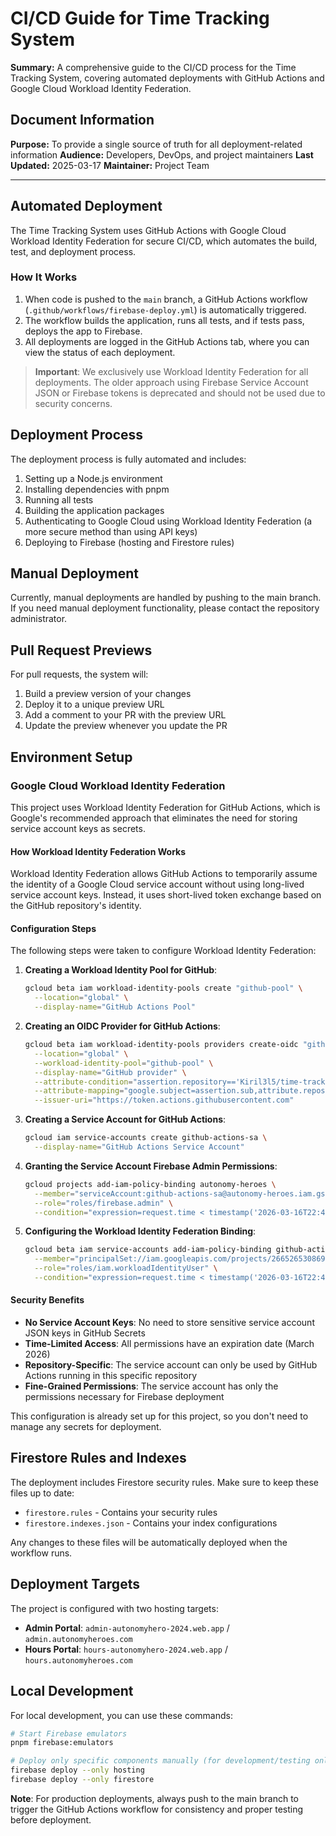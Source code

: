 # CI/CD Guide for Time Tracking System

**Summary:** A comprehensive guide to the CI/CD process for the Time Tracking System, covering automated deployments with GitHub Actions and Google Cloud Workload Identity Federation.

## Document Information

**Purpose:** To provide a single source of truth for all deployment-related information
**Audience:** Developers, DevOps, and project maintainers
**Last Updated:** 2025-03-17
**Maintainer:** Project Team

---

## Automated Deployment

The Time Tracking System uses GitHub Actions with Google Cloud Workload Identity Federation for secure CI/CD, which automates the build, test, and deployment process.

### How It Works

1. When code is pushed to the `main` branch, a GitHub Actions workflow (`.github/workflows/firebase-deploy.yml`) is automatically triggered.
2. The workflow builds the application, runs all tests, and if tests pass, deploys the app to Firebase.
3. All deployments are logged in the GitHub Actions tab, where you can view the status of each deployment.

> **Important**: We exclusively use Workload Identity Federation for all deployments. The older approach using Firebase Service Account JSON or Firebase tokens is deprecated and should not be used due to security concerns.

## Deployment Process

The deployment process is fully automated and includes:

1. Setting up a Node.js environment
2. Installing dependencies with pnpm
3. Running all tests
4. Building the application packages
5. Authenticating to Google Cloud using Workload Identity Federation (a more secure method than using API keys)
6. Deploying to Firebase (hosting and Firestore rules)

## Manual Deployment

Currently, manual deployments are handled by pushing to the main branch. If you need manual deployment functionality, please contact the repository administrator.

## Pull Request Previews

For pull requests, the system will:
1. Build a preview version of your changes
2. Deploy it to a unique preview URL
3. Add a comment to your PR with the preview URL
4. Update the preview whenever you update the PR

## Environment Setup

### Google Cloud Workload Identity Federation

This project uses Workload Identity Federation for GitHub Actions, which is Google's recommended approach that eliminates the need for storing service account keys as secrets.

#### How Workload Identity Federation Works

Workload Identity Federation allows GitHub Actions to temporarily assume the identity of a Google Cloud service account without using long-lived service account keys. Instead, it uses short-lived token exchange based on the GitHub repository's identity.

#### Configuration Steps

The following steps were taken to configure Workload Identity Federation:

1. **Creating a Workload Identity Pool for GitHub**:
   ```bash
   gcloud beta iam workload-identity-pools create "github-pool" \
     --location="global" \
     --display-name="GitHub Actions Pool"
   ```

2. **Creating an OIDC Provider for GitHub Actions**:
   ```bash
   gcloud beta iam workload-identity-pools providers create-oidc "github-provider" \
     --location="global" \
     --workload-identity-pool="github-pool" \
     --display-name="GitHub provider" \
     --attribute-condition="assertion.repository=='Kiril3l5/time-tracking-2.0'" \
     --attribute-mapping="google.subject=assertion.sub,attribute.repository=assertion.repository" \
     --issuer-uri="https://token.actions.githubusercontent.com"
   ```

3. **Creating a Service Account for GitHub Actions**:
   ```bash
   gcloud iam service-accounts create github-actions-sa \
     --display-name="GitHub Actions Service Account"
   ```

4. **Granting the Service Account Firebase Admin Permissions**:
   ```bash
   gcloud projects add-iam-policy-binding autonomy-heroes \
     --member="serviceAccount:github-actions-sa@autonomy-heroes.iam.gserviceaccount.com" \
     --role="roles/firebase.admin" \
     --condition="expression=request.time < timestamp('2026-03-16T22:46:48.893Z'),title=github-actions-firebase-deployment"
   ```

5. **Configuring the Workload Identity Federation Binding**:
   ```bash
   gcloud beta iam service-accounts add-iam-policy-binding github-actions-sa@autonomy-heroes.iam.gserviceaccount.com \
     --member="principalSet://iam.googleapis.com/projects/266526530869/locations/global/workloadIdentityPools/github-pool/attribute.repository/Kiril3l5/time-tracking-2.0" \
     --role="roles/iam.workloadIdentityUser" \
     --condition="expression=request.time < timestamp('2026-03-16T22:46:48.893Z'),title=github-actions-identity-federation"
   ```

#### Security Benefits

- **No Service Account Keys**: No need to store sensitive service account JSON keys in GitHub Secrets
- **Time-Limited Access**: All permissions have an expiration date (March 2026)
- **Repository-Specific**: The service account can only be used by GitHub Actions running in this specific repository
- **Fine-Grained Permissions**: The service account has only the permissions necessary for Firebase deployment

This configuration is already set up for this project, so you don't need to manage any secrets for deployment.

## Firestore Rules and Indexes

The deployment includes Firestore security rules. Make sure to keep these files up to date:

- `firestore.rules` - Contains your security rules
- `firestore.indexes.json` - Contains your index configurations

Any changes to these files will be automatically deployed when the workflow runs.

## Deployment Targets

The project is configured with two hosting targets:

- **Admin Portal**: `admin-autonomyhero-2024.web.app` / `admin.autonomyheroes.com`
- **Hours Portal**: `hours-autonomyhero-2024.web.app` / `hours.autonomyheroes.com`

## Local Development

For local development, you can use these commands:

```bash
# Start Firebase emulators
pnpm firebase:emulators

# Deploy only specific components manually (for development/testing only)
firebase deploy --only hosting
firebase deploy --only firestore
```

**Note**: For production deployments, always push to the main branch to trigger the GitHub Actions workflow for consistency and proper testing before deployment.